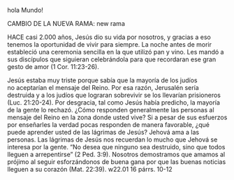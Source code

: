hola Mundo!

CAMBIO DE LA NUEVA RAMA: new rama

HACE casi 2.000 años, Jesús dio su vida por nosotros, y gracias a eso tenemos
la oportunidad de vivir para siempre. La noche antes de morir estableció una
ceremonia sencilla en la que utilizó pan y vino. Les mandó a sus discípulos
que siguieran celebrándola para que recordaran ese gran gesto de amor (1 Cor. 11:23-26).

Jesús estaba muy triste porque sabía que la mayoría de los judíos no aceptarían el mensaje del Reino.
Por esa razón, Jerusalén sería destruida y a los judíos que lograran sobrevivir se los llevarían
prisioneros (Luc. 21:20-24). Por desgracia, tal como Jesús había predicho, la mayoría de la gente lo rechazó.
¿Cómo responden generalmente las personas al mensaje del Reino en la zona donde usted vive?
Si a pesar de sus esfuerzos por enseñarles la verdad pocas responden de manera favorable,
¿qué puede aprender usted de las lágrimas de Jesús? Jehová ama a las personas. Las lágrimas de Jesús nos
recuerdan lo mucho que Jehová se interesa por la gente. “No desea que ninguno sea destruido,
sino que todos lleguen a arrepentirse” (2 Ped. 3:9). Nosotros demostramos que amamos al prójimo al seguir
esforzándonos de buena gana por que las buenas noticias lleguen a su corazón (Mat. 22:39).
w22.01 16 párrs. 10-12
